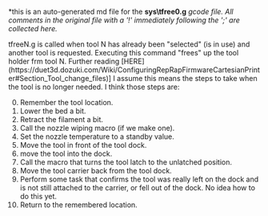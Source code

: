 *this is an auto-generated md file for the **sys\tfree0.g**  *gcode file. All comments in the original file with a '!' immediately following the ';' are collected here.*
<summary> tfreeN.g is called when tool N has already been "selected" (is in use) and another tool is requested. Executing this command "frees" up the tool holder frm tool N. Further reading [HERE](https://duet3d.dozuki.com/Wiki/ConfiguringRepRapFirmwareCartesianPrinter#Section_Tool_change_files)]  I assume this means the steps to take when the tool is no longer needed. I think those steps are:

0. Remember the tool location. 
1. Lower the bed a bit.
2. Retract the filament a bit.
3. Call the nozzle wiping macro (if we make one).
4. Set the nozzle temperature to a standby value.
5. Move the tool in front of the tool dock.
6. move the tool into the dock.
7. Call the macro that turns the tool latch to the unlatched position.
8. Move the tool carrier back from the tool dock.
9. Perform some task that confirms the tool was really left on the dock and is not still attached to the carrier, or fell out of the dock. No idea how to do this yet.
10. Return to the remembered location.  
